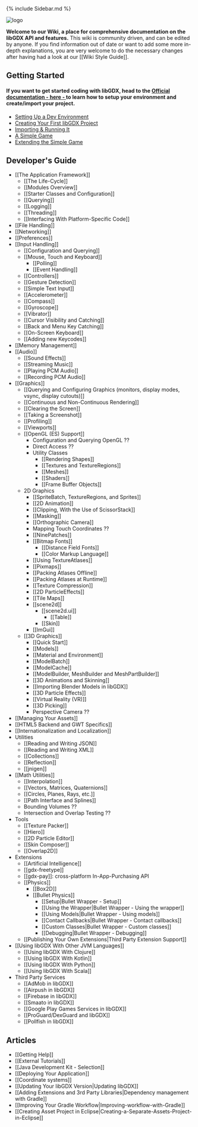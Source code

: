 
 
{% include Sidebar.md %}

![logo](https://libgdx.com/assets/images/logo.png)

**Welcome to our Wiki, a place for comprehensive documentation on the libGDX API and features.** This wiki is community driven, and can be edited by anyone. If you find information out of date or want to add some more in-depth explanations, you are very welcome to do the necessary changes after having had a look at our [[Wiki Style Guide]].  

## Getting Started
#### If you want to get started coding with libGDX, head to the [Official documentation - here - ](https://libgdx.com/dev/setup/) to learn how to setup your environment and create/import your project.
* [Setting Up a Dev Environment](https://libgdx.com/dev/setup/)
* [Creating Your First libGDX Project](https://libgdx.com/dev/project_generation/)
* [Importing & Running It](https://libgdx.com/dev/import_and_running/)
* [A Simple Game](https://libgdx.com/dev/simple_game/)
* [Extending the Simple Game](https://libgdx.com/dev/simple_game_extended/)

## Developer's Guide
* [[The Application Framework]]
  * [[The Life-Cycle]]
  * [[Modules Overview]]
  * [[Starter Classes and Configuration]]
  * [[Querying]]
  * [[Logging]]
  * [[Threading]]
  * [[Interfacing With Platform-Specific Code]]
* [[File Handling]]
* [[Networking]]
* [[Preferences]]
* [[Input Handling]]
  * [[Configuration and Querying]]
  * [[Mouse, Touch and Keyboard]]
    * [[Polling]]
    * [[Event Handling]]
  * [[Controllers]]
  * [[Gesture Detection]]
  * [[Simple Text Input]]
  * [[Accelerometer]]
  * [[Compass]]
  * [[Gyroscope]]
  * [[Vibrator]]
  * [[Cursor Visibility and Catching]]
  * [[Back and Menu Key Catching]]
  * [[On-Screen Keyboard]]
  * [[Adding new Keycodes]]
* [[Memory Management]]
* [[Audio]]
  * [[Sound Effects]]
  * [[Streaming Music]]
  * [[Playing PCM Audio]]
  * [[Recording PCM Audio]]
* [[Graphics]]
  * [[Querying and Configuring Graphics (monitors, display modes, vsync, display cutouts)]]
  * [[Continuous and Non-Continuous Rendering]]
  * [[Clearing the Screen]]
  * [[Taking a Screenshot]]
  * [[Profiling]]
  * [[Viewports]]
  * [[OpenGL (ES) Support]]
    * Configuration and Querying OpenGL ??
    * Direct Access ??
    * Utility Classes
      * [[Rendering Shapes]]
      * [[Textures and TextureRegions]]
      * [[Meshes]]
      * [[Shaders]]
      * [[Frame Buffer Objects]]
  * 2D Graphics
    * [[SpriteBatch, TextureRegions, and Sprites]]
    * [[2D Animation]]
    * [[Clipping, With the Use of ScissorStack]]
    * [[Masking]]
    * [[Orthographic Camera]]
    * Mapping Touch Coordinates ??
    * [[NinePatches]]
    * [[Bitmap Fonts]]
      * [[Distance Field Fonts]]
      * [[Color Markup Language]]
    * [[Using TextureAtlases]]
    * [[Pixmaps]]
    * [[Packing Atlases Offline]]
    * [[Packing Atlases at Runtime]]
    * [[Texture Compression]]
    * [[2D ParticleEffects]]
    * [[Tile Maps]]
    * [[scene2d]]
      * [[scene2d.ui]]
        * [[Table]]
      * [[Skin]]
    * [[ImGui]]
  * [[3D Graphics]]
    * [[Quick Start]]
    * [[Models]]
    * [[Material and Environment]]
    * [[ModelBatch]]
    * [[ModelCache]]
    * [[ModelBuilder, MeshBuilder and MeshPartBuilder]]
    * [[3D Animations and Skinning]]
    * [[Importing Blender Models in libGDX]]
    * [[3D Particle Effects]]
    * [[Virtual Reality (VR)]]
    * [[3D Picking]]
    * Perspective Camera ??
* [[Managing Your Assets]]
* [[HTML5 Backend and GWT Specifics]]
* [[Internationalization and Localization]]
* Utilities
  * [[Reading and Writing JSON]]
  * [[Reading and Writing XML]]
  * [[Collections]]
  * [[Reflection]]
  * [[jnigen]]
* [[Math Utilities]]
  * [[Interpolation]]
  * [[Vectors, Matrices, Quaternions]]
  * [[Circles, Planes, Rays, etc.]]
  * [[Path Interface and Splines]]
  * Bounding Volumes ??
  * Intersection and Overlap Testing ??
* Tools
  * [[Texture Packer]]
  * [[Hiero]]
  * [[2D Particle Editor]]
  * [[Skin Composer]]
  * [[Overlap2D]]
* Extensions
  * [[Artificial Intelligence]]
  * [[gdx-freetype]]
  * [[gdx-pay]]: cross-platform In-App-Purchasing API
  * [[Physics]]
    * [[Box2D]]    
    * [[Bullet Physics]]
      * [[Setup|Bullet Wrapper - Setup]]
      * [[Using the Wrapper|Bullet Wrapper - Using the wrapper]]
      * [[Using Models|Bullet Wrapper - Using models]]
      * [[Contact Callbacks|Bullet Wrapper - Contact callbacks]]
      * [[Custom Classes|Bullet Wrapper - Custom classes]]
      * [[Debugging|Bullet Wrapper - Debugging]]
  * [[Publishing Your Own Extensions|Third Party Extension Support]]
* [[Using libGDX With Other JVM Languages]]
  * [[Using libGDX With Clojure]]
  * [[Using libGDX With Kotlin]]
  * [[Using libGDX With Python]]
  * [[Using libGDX With Scala]]
* Third Party Services
  * [[AdMob in libGDX]]
  * [[Airpush in libGDX]]
  * [[Firebase in libGDX]]
  * [[Smaato in libGDX]]
  * [[Google Play Games Services in libGDX]]
  * [[ProGuard/DexGuard and libGDX]]
  * [[Pollfish in libGDX]]

## Articles
* [[Getting Help]]
* [[External Tutorials]]
* [[Java Development Kit - Selection]]
* [[Deploying Your Application]]
* [[Coordinate systems]]
* [[Updating Your libGDX Version|Updating libGDX]]
* [[Adding Extensions and 3rd Party Libraries|Dependency management with Gradle]]
* [[Improving Your Gradle Workflow|Improving-workflow-with-Gradle]]
* [[Creating Asset Project in Eclipse|Creating-a-Separate-Assets-Project-in-Eclipse]]


